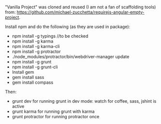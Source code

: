 "Vanilla Project" was cloned and reused (I am not a fan of scaffolding tools) from: https://github.com/michael-zucchetta/requirejs-angular-empty-project.

Install npm and do the following (as they are used in package):

- npm install -g typings //to be checked
- npm install -g karma
- npm install -g karma-cli
- npm install -g protractor
- ./node_modules/protractor/bin/webdriver-manager update
- npm install -g grunt
- npm install -g grunt-cli
- Install gem
- gem install sass
- gem install compass

Then:
- grunt dev for running grunt in dev mode: watch for coffee, sass, jshint is active
- grunt karma for running grunt with karma
- grunt protractor for running protractor once
